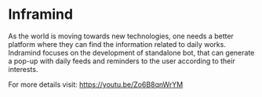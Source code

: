 # Inframind
As the world is moving towards new technologies, one needs a better platform where they can find the information related to daily works. Indramind focuses on the development of standalone bot, that can generate a pop-up with daily feeds and reminders to the user according to their interests.

For more details visit:
https://youtu.be/Zo6B8qnWrYM
